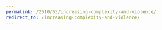 ```yaml
---
permalink: /2010/05/increasing-complexity-and-violence/
redirect_to: /increasing-complexity-and-violence/
---
```

